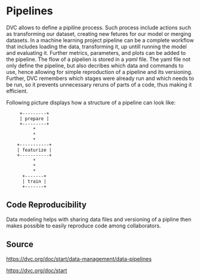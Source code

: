 # Pipelines
DVC allows to define a pipiline process. Such process include actions such as transforming our dataset, creating new fetures for our model or merging datasets. In a machine learning project pipeline can be a complete workflow that includes loading the data, transforming it, up untill running the model and evaluating it. Further metrics, parameters, and plots can be added to the pipeline. The flow of a pipelien is stored in a *yaml* file. The yaml file not only define the pipeline, but also decribes which data and commands to use, hence allowing for simple reproduction of a pipeline and its versioning. Further, DVC remembers which stages were already run and which needs to be run, so it prevents unnecessary reruns of parts of a code, thus making it efficient. 

Following picture displays how a structure of a pipeline can look like:


         +---------+
         | prepare |
         +---------+
              *
              *
              *
        +-----------+
        | featurize |
        +-----------+
              *
              *
              *
          +-------+
          | train |
          +-------+


## Code Reproducibility
Data modeling helps with sharing data files and versioning of a pipline then makes possible to easily reproduce code among collaborators. 




## Source 

https://dvc.org/doc/start/data-management/data-pipelines

https://dvc.org/doc/start



